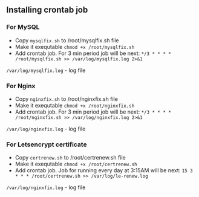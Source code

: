 ## Installing crontab job

### For MySQL

- Copy `mysqlfix.sh` to /root/mysqlfix.sh file
- Make it exequtable `chmod +x /root/mysqlfix.sh`
- Add crontab job. For 3 min period job will be next:
`*/3 * * * * /root/mysqlfix.sh >> /var/log/mysqlfix.log 2>&1`

`/var/log/mysqlfix.log` - log file

### For Nginx

- Copy `nginxfix.sh` to /root/nginxfix.sh file
- Make it exequtable `chmod +x /root/nginxfix.sh`
- Add crontab job. For 3 min period job will be next:
`*/3 * * * * /root/nginxfix.sh >> /var/log/nginxfix.log 2>&1`

`/var/log/nginxfix.log` - log file

### For Letsencrypt certificate

- Copy `certrenew.sh` to /root/certrenew.sh file
- Make it exequtable `chmod +x /root/certrenew.sh`
- Add crontab job. Job for running every day at 3:15AM will be next:
`15 3 * * * /root/certrenew.sh >> /var/log/le-renew.log`

`/var/log/nginxfix.log` - log file